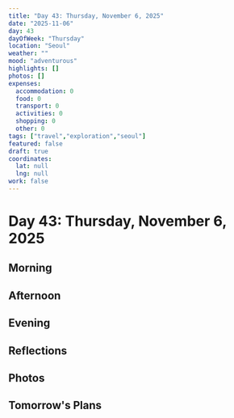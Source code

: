 ```yaml
---
title: "Day 43: Thursday, November 6, 2025"
date: "2025-11-06"
day: 43
dayOfWeek: "Thursday"
location: "Seoul"
weather: ""
mood: "adventurous"
highlights: []
photos: []
expenses:
  accommodation: 0
  food: 0
  transport: 0
  activities: 0
  shopping: 0
  other: 0
tags: ["travel","exploration","seoul"]
featured: false
draft: true
coordinates:
  lat: null
  lng: null
work: false
---
```

# Day 43: Thursday, November 6, 2025

## Morning

## Afternoon

## Evening

## Reflections

## Photos

## Tomorrow's Plans
